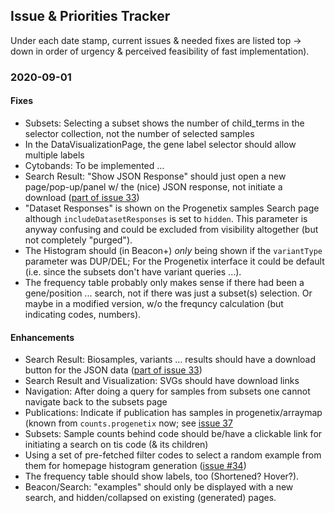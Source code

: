## Issue & Priorities Tracker

Under each date stamp, current issues & needed fixes are listed top -> down in
order of urgency & perceived feasibility of fast implementation).

### 2020-09-01

#### Fixes

*  Subsets: Selecting a subset shows the number of child_terms in the selector
collection, not the number of selected samples
*  In the DataVisualizationPage, the gene label selector should allow multiple
labels
* Cytobands: To be implemented ...
* Search Result: "Show JSON Response" should just open a new page/pop-up/panel w/
the (nice) JSON response, not initiate a download ([part of issue 33](https://github.com/ptoussai/progenetix-next/issues/33))
* "Dataset Responses" is shown on the Progenetix samples Search page although `includeDatasetResponses` is set to `hidden`. This parameter is anyway confusing
and could be excluded from visibility altogether (but not completely "purged").
* The Histogram should (in Beacon+) _only_ being shown if the `variantType`
parameter was DUP/DEL; For the Progenetix interface it could be default (i.e.
since the subsets don't have variant queries ...).
* The frequency table probably only makes sense if there had been a gene/position
... search, not if there was just a subset(s) selection. Or maybe in a modified
version, w/o the frequncy calculation (but indicating codes, numbers).

#### Enhancements

* Search Result: Biosamples, variants ... results should have a download button
for the JSON data ([part of issue 33](https://github.com/ptoussai/progenetix-next/issues/33))
* Search Result and Visualization: SVGs should have download links
* Navigation: After doing a query for samples from subsets one cannot navigate back
to the subsets page
* Publications: Indicate if publication has samples in progenetix/arraymap (known
  from `counts.progenetix` now; see [issue 37](https://github.com/ptoussai/progenetix-next/issues/37)
* Subsets: Sample counts behind code should be/have a clickable link for initiating
a search on tis code (& its children)
* Using a set of pre-fetched filter codes to select a random example from them
for homepage histogram generation ([issue #34](https://github.com/ptoussai/progenetix-next/issues/34))
* The frequency table should show labels, too (Shortened? Hover?).
* Beacon/Search: "examples" should only be displayed with a new search, and hidden/collapsed
on existing (generated) pages.
